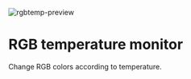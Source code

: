 ![rgbtemp-preview](https://raw.githubusercontent.com/mdomlop/rgbtemp/master/rgbtemp.gif "rgbtemp running")

RGB temperature monitor
=======================

Change RGB colors according to temperature.
